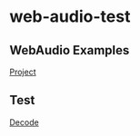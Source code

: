 # web-audio-test

## WebAudio Examples

[Project](examples)

## Test

[Decode](https://zprodev.github.io/web-audio-test/tests/decode/)